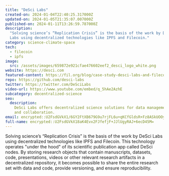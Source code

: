 ```yaml
---
title: "DeSci Labs"
created-on: 2024-01-04T22:40:25.317000Z
updated-on: 2024-01-05T21:35:07.007000Z
published-on: 2024-01-11T13:26:59.787000Z
description:
  "Solving science’s “Replication Crisis” is the basis of the work by DeSci
  Labs using decentralized technologies like IPFS and Filecoin."
category: science-climate-space
tech:
  - filecoin
  - ipfs
image:
  src: /assets/images/659872e921cfae476602eef2_desci_logo_white.png
website: https://desci.com
featured-content: https://fil.org/blog/case-study-desci-labs-and-filecoin-enabling-a-future-of-open-science
repo: https://github.com/desci-labs
twitter: https://twitter.com/DeSciLabs
video-url: https://www.youtube.com/embed/q_5hAe2AzhE
subcategory: decentralized-science
seo:
  description:
    DeSci Labs offers decentralized science solutions for data management
    and collaboration.
email: encrypted::U2FsdGVkX1/6GY2FtXB679G9u7rjFL6u+qKCfGldsR+Fz8ASkUOOyT4NzJRvoyeJ
full-name: encrypted::U2FsdGVkX18aK4Evx2FJfefjF+JJlUgyRAJ+6ecD45M=
---
```


Solving science’s “Replication Crisis” is the basis of the work by DeSci Labs using decentralized technologies like IPFS and Filecoin. This technology operates "under the hood" of its scientific publication app called DeSci nodes. By storing research objects that contain manuscripts, datasets, code, presentations, videos or other relevant research artifacts in a decentralized repository, it becomes possible to share the entire research set with data and code, provide versioning, and ensure reproducibility.
